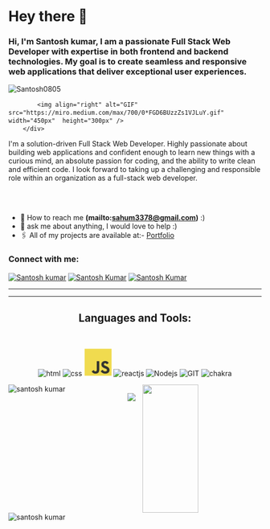 <h1>Hey there 👋 </h1>
<h3>Hi, I'm Santosh kumar, I am a passionate Full Stack Web Developer with expertise in both frontend and backend
    technologies. My goal is to create seamless and responsive web applications that deliver exceptional user
    experiences.</h3>



<p align="left"> <img
        src="https://komarev.com/ghpvc/?username=Santosh0805&label=Profile%20views&color=0e75b6&style=flat"
        alt="Santosh0805" /> </p>
        <div>

            <img align="right" alt="GIF" src="https://miro.medium.com/max/700/0*FGD6BUzzZs1VJLuY.gif" width="450px"  height="300px" />
        </div>



I'm a solution-driven Full Stack Web Developer. Highly passionate about building web applications and confident enough
to learn new things with a curious mind, an absolute passion for coding, and the ability to write clean and efficient
code. I look forward to taking up a challenging and responsible role within an organization as a full-stack web
developer.

<br>
<br>

- 💼 How to reach me **(mailto:sahum3378@gmail.com)** :)
- 💬 ask me about anything, I would love to help :)
- 🖇️ All of my projects are available at:- <a href="https://santosh0805.github.io/Portfolio-/"
    target="_blank">Portfolio</a>

<h3 align="left">Connect with me:</h3>
<p align="left">
    <a href="https://twitter.com/Ssantosh1998" target="blank"><img align="center"
            src="https://raw.githubusercontent.com/rahuldkjain/github-profile-readme-generator/master/src/images/icons/Social/twitter.svg"
            alt="Santosh kumar" height="30" width="40" /></a>
    <a href="https://www.linkedin.com/in/santosh-kumar-113503188/" target="blank"><img align="center"
            src="https://raw.githubusercontent.com/rahuldkjain/github-profile-readme-generator/master/src/images/icons/Social/linked-in-alt.svg"
            alt="Santosh Kumar" height="30" width="40" /></a>
    <a href="https://www.instagram.com/mrsantosh.__/" target="blank"><img align="center"
            src="https://raw.githubusercontent.com/rahuldkjain/github-profile-readme-generator/master/src/images/icons/Social/instagram.svg"
            alt="Santosh Kumar" height="30" width="40" /></a>
</p>

<hr>
<hr>
<h2 align="center"><b>Languages and Tools:</b></h2>
<br>
<p align="center">
    <img src="https://www.vectorlogo.zone/logos/w3_html5/w3_html5-icon.svg" alt="html" width="55" height="55" />
    <img src="https://www.vectorlogo.zone/logos/w3_css/w3_css-icon.svg" alt="css" width="55" height="55" />
    <img src="https://raw.githubusercontent.com/devicons/devicon/master/icons/javascript/javascript-original.svg"
        alt="javascript" width="55" height="55" />
    <img src="https://www.vectorlogo.zone/logos/reactjs/reactjs-icon.svg" alt="reactjs" width="55" height="55" />
    <img src="https://www.vectorlogo.zone/logos/nodejs/nodejs-icon.svg" alt="Nodejs" width="55" height="55" />
    <img src="https://www.vectorlogo.zone/logos/git-scm/git-scm-icon.svg" alt="GIT" width="55" height="55" marginleft="15" />
    <img src="https://img.icons8.com/?size=96&id=r9QJ0VFFrn7T&format=png" alt="chakra" width="55" height="55" />
</p></span>

<div>
    <img align="left" src="https://github-readme-streak-stats.herokuapp.com/?user=Santosh0805&theme=radical" alt="santosh kumar" height="250px" width="47%" />
    <img align="right" src="https://github-readme-stats.vercel.app/api?username=Santosh0805&show_icons=true&theme=radical" height="255px" width="47%"/>
  <div>
    </br>
    
  <div>
    <img align="left" src="https://github-readme-stats.vercel.app/api/top-langs/?username=Santosh0805&theme=radical&langs_count=8" alt="santosh kumar" height="260px" width="100%"/>
  
    
   <img  src="https://raw.githubusercontent.com/Trilokia/Trilokia/379277808c61ef204768a61bbc5d25bc7798ccf1/bottom_header.svg" />
